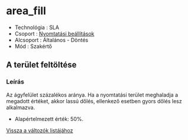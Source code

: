 # area\_fill

* Technológia : SLA
* Csoport : [Nyomtatási beállítások](../sla_printer/sla_parameters.md)
* Alcsoport : Általános - Döntés
* Mód : Szakértő

## A terület feltöltése

### Leírás

Az ágyfelület százalékos aránya. Ha a nyomtatási terület meghaladja a megadott értéket, akkor lassú dőlés, ellenkező esetben gyors dőlés lesz alkalmazva.

* Alapértelmezett érték: 50%.

[Vissza a változók listájához](variable_list.md)

